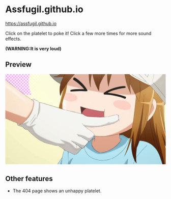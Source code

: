 # Assfugil.github.io
https://assfugil.github.io

Click on the platelet to poke it! Click a few more times for more sound effects.

**(WARNING:It is very loud)**
## Preview
![](./docs/preview.png)
## Other features
- The 404 page shows an unhappy platelet.
